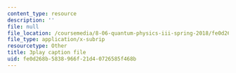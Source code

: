 ```yaml
---
content_type: resource
description: ''
file: null
file_location: /coursemedia/8-06-quantum-physics-iii-spring-2018/fe0d268b5838966f21d40726585f468b_KYabRbRR-dU.srt
file_type: application/x-subrip
resourcetype: Other
title: 3play caption file
uid: fe0d268b-5838-966f-21d4-0726585f468b
---
```

